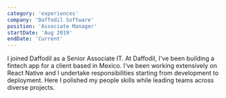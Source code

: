 ```yaml
---
category: 'experiences'
company: 'Daffodil Software'
position: 'Associate Manager'
startDate: 'Aug 2019'
endDate: 'Current'
---
```


I joined Daffodil as a Senior Associate IT. At Daffodil, I've been building a fintech app for a client based in Mexico. I've been working extensively on React Native and I undertake responsibilities starting from development to deployment. Here I polished my people skills while leading teams across diverse projects.